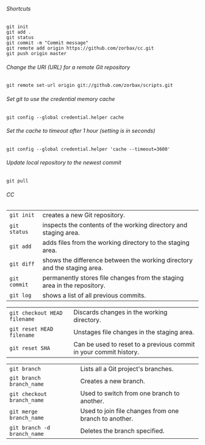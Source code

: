 ###### Shortcuts
```
git init
git add .
git status
git commit -m "Commit message"
git remote add origin https://github.com/zorbax/cc.git
git push origin master
```

###### Change the URI (URL) for a remote Git repository
```
git remote set-url origin git://github.com/zorbax/scripts.git
```

###### Set git to use the credential memory cache
```
git config --global credential.helper cache
```
###### Set the cache to timeout after 1 hour (setting is in seconds)
```
git config --global credential.helper 'cache --timeout=3600'
```
###### Update local repository to the newest commit 
```
git pull
```

###### CC

|      |     |
|:--- | --- |
|`git init`| creates a new Git repository.|
|`git status` | inspects the contents of the working directory and staging area.|
|`git add`| adds files from the working directory to the staging area.|
|`git diff` | shows the difference between the working directory and the staging area.|
|`git commit` | permanently stores file changes from the staging area in the repository.|
|`git log` | shows a list of all previous commits.|

|      |     |
|:--- | --- |
|`git checkout HEAD filename` | Discards changes in the working directory.|
|`git reset HEAD filename` | Unstages file changes in the staging area.|
|`git reset SHA` | Can be used to reset to a previous commit in your commit history.|

|      |     |
|:--- | --- |
|`git branch` | Lists all a Git project's branches.|
|`git branch branch_name` | Creates a new branch.|
|`git checkout branch_name` | Used to switch from one branch to another.|
|`git merge branch_name` | Used to join file changes from one branch to another.|
|`git branch -d branch_name` | Deletes the branch specified.|

